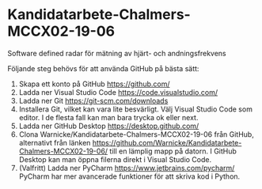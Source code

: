 # Kandidatarbete-Chalmers-MCCX02-19-06
Software defined radar för mätning av hjärt- och andningsfrekvens

Följande steg behövs för att använda GitHub på bästa sätt:

1. Skapa ett konto på GitHub https://github.com/
2. Ladda ner Visual Studio Code https://code.visualstudio.com/
3. Ladda ner Git https://git-scm.com/downloads
4. Installera Git, vilket kan vara lite besvärligt. Välj Visual Studio Code som editor. I de flesta fall kan man bara trycka ok eller next.
5. Ladda ner GitHub Desktop https://desktop.github.com/
6. Clona Warnicke/Kandidatarbete-Chalmers-MCCX02-19-06 från GitHub, alternativt från länken https://github.com/Warnicke/Kandidatarbete-Chalmers-MCCX02-19-06/ till en lämplig mapp på datorn. I GitHub Desktop kan man öppna filerna direkt i Visual Studio Code.
7. (Valfritt) Ladda ner PyCharm https://www.jetbrains.com/pycharm/
PyCharm har mer avancerade funktioner för att skriva kod i Python.

